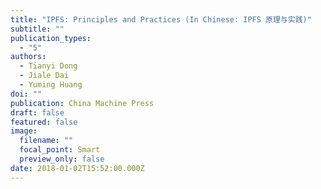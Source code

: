 ```yaml
---
title: "IPFS: Principles and Practices (In Chinese: IPFS 原理与实践)"
subtitle: ""
publication_types:
  - "5"
authors:
  - Tianyi Dong
  - Jiale Dai
  - Yuming Huang
doi: ""
publication: China Machine Press
draft: false
featured: false
image:
  filename: ""
  focal_point: Smart
  preview_only: false
date: 2018-01-02T15:52:00.000Z
---
```

